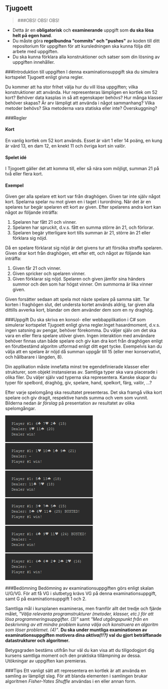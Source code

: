 ## Tjugoett

>###OBS! OBS! OBS!
- Detta är en __obligatorisk__ och __examinerande__ uppgift som __du ska lösa helt på egen hand__.
- Du måste göra __regelbundna "commits" och "pushes"__ av koden till ditt repositorium för uppgiften för att kursledningen ska kunna följa ditt arbete med uppgiften.
- Du ska kunna förklara alla konstruktioner och satser som din lösning av uppgiften innehåller.  

###Introduktion till uppgiften
I denna examinationsuppgift ska du simulera kortspelet Tjugoett enligt givna regler.

Du kommer att ha stor frihet välja hur du vill lösa uppgiften; vilka konstruktioner att använda. Hur representeras lämpligen en kortlek om 52 kort? Behöver data kasplas in så att egenskaper behövs? Hur många klasser behöver skapas?  Är arv lämpligt att använda i något sammanhang? Vilka metoder behövs? Ska metoderna vara statiska eller inte? Överskuggning?

###Regler

#### Kort
En vanlig kortlek om 52 kort används. Esset är värt 1 eller 14 poäng, en kung är värd 13, en dam 12, en knekt 11 och övriga kort sin valör.

#### Spelet idé
I Tjogoett gäller det att komma till, eller så nära som möjligt, summan 21 på två eller flera kort. 

#### Exempel
Given ger alla spelare ett kort var från draghögen. Given tar inte själv något kort. Spelarna spelar nu mot given en i taget i turordning. När det är en spelares tur begär spelaren ett kort av given. Efter spelarens andra kort kan något av följande inträffa:

1. Spelaren har fått 21 och vinner.
2. Spelaren har spruckit, d.v.s. fått en summa större än 21, och förlorar.
3. Spelaren begär ytterligare kort tills summan är 21, större än 21 eller förklara sig nöjd.

Då en spelare förklarat sig nöjd är det givens tur att försöka straffa spelaren. Given drar kort från draghögen, ett efter ett, och något av följande kan inträffa:

1. Given får 21 och vinner.
2. Given spricker och spelaren vinner.
3. Given förklarar sig nöjd. Spelaren och given jämför sina händers summor och den som har högst vinner. Om summorna är lika vinner given.

Given forsätter sedaan att spela mot näste spelare på samma sätt. Tar korten i fraghögen slut, det understa kortet används aldrig, tar given alla dittills avverka kort, blandar om dem använder dem som en ny draghög.

###Uppgift
Du ska skriva en konsol- eller webbapplikation i C# som simulerar kortspelet Tjugoett enligt givna regler.Inget hasardmoment, d.v.s. ingen satsning av pengar, behöver förekomma. Du väljer själv om det ska vara en eller flera spelare utöver given. Ingen interaktion med användare behöver finnas utan både spelare och giv kan dra kort från draghögen enligt en förutbestämd algoritm utformad enligt ditt eget tycke. Exempelvis kan du välja att en spelare är nöjd då summan uppgår till 15 (eller mer konservativt, och hållbarare i längden, 8). 

Din applikation måste innefatta minst tre egendefinierade klasser eller strukturer, som objekt instansieras av. Samtliga typer ska vara placerade i olika filer. Du väljer själv vad typerna ska representera. Kanske skapar du typer för spelbord, draghög, giv, spelare, hand, spelkort, färg, valör, ...?    

Efter varje spelomgång ska resultatet presenteras. Det ska framgå vilka kort spelare och giv dragit, respektive hands summa och vem som vunnit. Bilderna nedan är _förslag_ på presentation av resultatet av olika spelomgångar.

![](img/p15-d20-dwin.png)
![](img/p21-d-pwin.png)
![](img/p18-d18-dwin.png)
![](img/p15-d25-busted-pwin.png)
![](img/p24-busted-dwin.png)
![](img/p16-5-card-d-pwin.png)

###Bedömning
Bedömning av examinationsuppgiften görs enligt skalan U/G/VG. För att få VG i slutbetyg krävs VG på denna examinationsuppgift, samt G på examinationsuppgift 1 och 2.

Samtliga mål i kursplanen examineras, men framför allt det tredje och fjärde målet, _"Välja relevanta programstrukturer (metoder, klasser, etc.) för att lösa programmeringsuppgifter. (3)"_ samt
_"Med utgångspunkt från en beskrivning av ett mindre problem kunna välja och konstruera en algoritm som löser problemet. (4)"_. __Du ska under muntliga examinationen av examinationsuppgiften motivera dina _aktiva(!!?)_ val du gjort beträffanade datastrukturer och algoritmer.__

Betygsgraden bestäms utifrån hur väl du kan visa att du tillgodogjort dig kursens samtliga moment och den praktiska tillämpning av dessa. Utökningar av uppgiften kan premieras.

###Tips
Ett vanligt sätt att representera en kortlek är att använda en samling av lämpligt slag. För att blanda elementen i samlingen brukar algoritmen _Fisher-Yates Shuffle_ användas i en eller annan form. 
